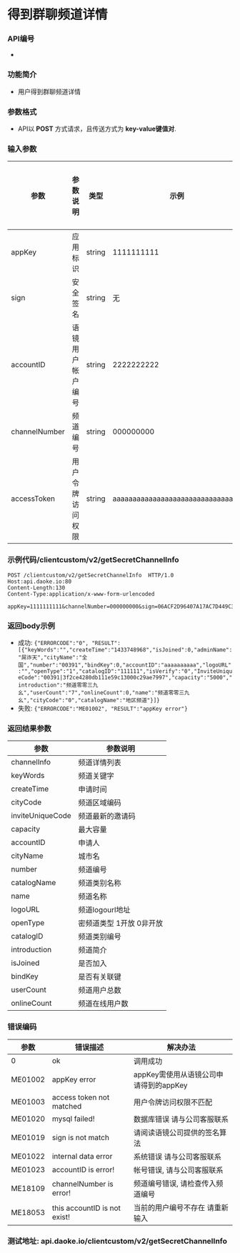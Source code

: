 得到群聊频道详情
========================

### API编号
* 

### 功能简介

* 用户得到群聊频道详情

### 参数格式

* API以 **POST** 方式请求，且传送方式为 **key-value键值对**.

### 输入参数

 参数                       	| 参数说明           	| 类型     |   示例        | 是否允许为空| 限制条件
------------------------------|-----------------------|----------|---------------|--------------|---------------------------
 appKey                		| 应用标识           	| string  | 1111111111    | 否           | 长度不大于10
 sign                      	| 安全签名           	| string  | 无            | 否           | 长度为40
 accountID                	| 语镜用户帐户编号    	| string  | 2222222222    | 否           | 长度为10的字母
 channelNumber            	| 频道编号            | string  | 000000000    | 否           | 9/10 
 accessToken 				|用户令牌访问权限 		|string  	|aaaaaaaaaaaaaaaaaaaaaaaaaaaaaaaa 		|否 		 |长度为32位



### 示例代码/clientcustom/v2/getSecretChannelInfo 
	POST /clientcustom/v2/getSecretChannelInfo  HTTP/1.0
	Host:api.daoke.io:80
	Content-Length:130
	Content-Type:application/x-www-form-urlencoded

    appKey=1111111111&channelNumber=000000000&sign=06ACF2D96407A17AC7D449C338FEBA1ABAB93118&accountID=aaaaaaaaaa&accessToken=aaaaaaaaaaaaaaaaaaaaaaaaaaaaaaaa


### 返回body示例

* 成功:
	`{"ERRORCODE":"0", "RESULT":[{"keyWords":"","createTime":"1433748968","isJoined":0,"adminName":"屌诈天","cityName":"全国","number":"00391","bindKey":0,"accountID":"aaaaaaaaaa","logoURL":"","openType":"1","catalogID":"111111","isVerify":"0","InviteUniqueCode":"00391|3f2ce4280db111e59c13000c29ae7997","capacity":"5000","introduction":"频道零零三九幺","userCount":"7","onlineCount":0,"name":"频道零零三九幺","cityCode":"0","catalogName":"地区频道"}]}`
* 失败: `{"ERRORCODE":"ME01002", "RESULT":"appKey error"}`


### 返回结果参数

 参数    | 参数说明
---------|--------------------------------
channelInfo|频道详情列表
keyWords|频道关键字
createTime|申请时间
cityCode|频道区域编码
inviteUniqueCode|频道最新的邀请码
capacity|最大容量
accountID|申请人
cityName|城市名
number|频道编号
catalogName|频道类别名称
name|频道名称
logoURL|频道logourl地址
openType|密频道类型 1开放  0非开放
catalogID|频道类别编号
introduction|频道简介
isJoined|是否加入
bindKey|是否有关联键
userCount|频道用户总数
onlineCount|频道在线用户数


### 错误编码

 参数                 | 错误描述              	| 解决办法     
----------------------|--------------------------|---------------------------------------
 0                    | ok              		| 调用成功
 ME01002              | appKey error         	| appKey需使用从语镜公司申请得到的appKey
 ME01003 			  | access token not matched | 用户令牌访问权限不匹配
 ME01020              | mysql failed!        	| 数据库错误 请与公司客服联系
 ME01019              | sign is not match    | 请阅读语镜公司提供的签名算法
 ME01022              | internal data error 	| 系统错误 请与公司客服联系
 ME01023              | accountID is error!  | 帐号错误, 请与公司客服联系
 ME18109              | channelNumber is error!| 频道编号错误, 请检查传入频道编号
 ME18053              |this accountID is not exist!|当前的用户编号不存在 请重新输入


### 测试地址: api.daoke.io/clientcustom/v2/getSecretChannelInfo



